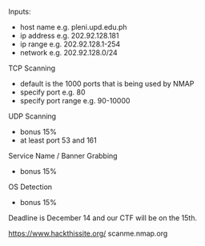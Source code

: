 Inputs:
- host name e.g. pleni.upd.edu.ph
- ip address e.g. 202.92.128.181
- ip range e.g. 202.92.128.1-254
- network e.g. 202.92.128.0/24

TCP Scanning
- default is the 1000 ports that is being used by NMAP
- specify port e.g. 80
- specify port range e.g. 90-10000

UDP Scanning
- bonus 15%
- at least port 53 and 161

Service Name / Banner Grabbing
- bonus 15%

OS Detection
- bonus 15%

Deadline is December 14 and our CTF will be on the 15th.

https://www.hackthissite.org/
scanme.nmap.org
